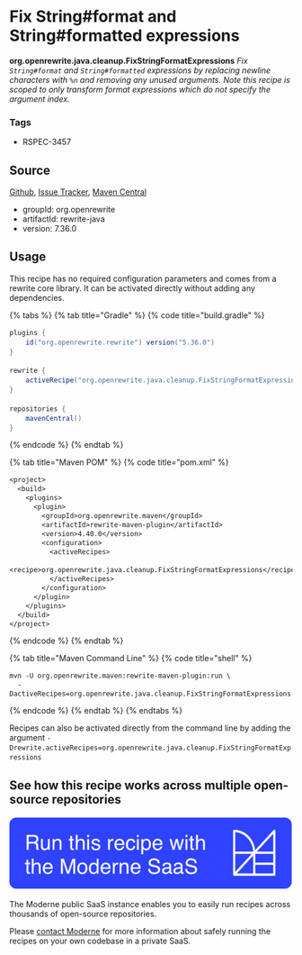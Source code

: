 # Fix String#format and String#formatted expressions

**org.openrewrite.java.cleanup.FixStringFormatExpressions** _Fix `String#format` and `String#formatted` expressions by replacing  newline characters with `%n` and removing any unused arguments. Note this recipe is scoped to only transform format expressions which do not specify the argument index._

### Tags

* RSPEC-3457

## Source

[Github](https://github.com/openrewrite/rewrite/blob/main/rewrite-java/src/main/java/org/openrewrite/java/cleanup/FixStringFormatExpressions.java), [Issue Tracker](https://github.com/openrewrite/rewrite/issues), [Maven Central](https://search.maven.org/artifact/org.openrewrite/rewrite-java/7.36.0/jar)

* groupId: org.openrewrite
* artifactId: rewrite-java
* version: 7.36.0

## Usage

This recipe has no required configuration parameters and comes from a rewrite core library. It can be activated directly without adding any dependencies.

{% tabs %}
{% tab title="Gradle" %}
{% code title="build.gradle" %}
```groovy
plugins {
    id("org.openrewrite.rewrite") version("5.36.0")
}

rewrite {
    activeRecipe("org.openrewrite.java.cleanup.FixStringFormatExpressions")
}

repositories {
    mavenCentral()
}

```
{% endcode %}
{% endtab %}

{% tab title="Maven POM" %}
{% code title="pom.xml" %}
```markup
<project>
  <build>
    <plugins>
      <plugin>
        <groupId>org.openrewrite.maven</groupId>
        <artifactId>rewrite-maven-plugin</artifactId>
        <version>4.40.0</version>
        <configuration>
          <activeRecipes>
            <recipe>org.openrewrite.java.cleanup.FixStringFormatExpressions</recipe>
          </activeRecipes>
        </configuration>
      </plugin>
    </plugins>
  </build>
</project>
```
{% endcode %}
{% endtab %}

{% tab title="Maven Command Line" %}
{% code title="shell" %}
```shell
mvn -U org.openrewrite.maven:rewrite-maven-plugin:run \
  -DactiveRecipes=org.openrewrite.java.cleanup.FixStringFormatExpressions
```
{% endcode %}
{% endtab %}
{% endtabs %}

Recipes can also be activated directly from the command line by adding the argument `-Drewrite.activeRecipes=org.openrewrite.java.cleanup.FixStringFormatExpressions`

## See how this recipe works across multiple open-source repositories

[![Moderne Link Image](../../../../.gitbook/assets/ModerneRecipeButton.png)](https://public.moderne.io/recipes/org.openrewrite.java.cleanup.FixStringFormatExpressions)

The Moderne public SaaS instance enables you to easily run recipes across thousands of open-source repositories.

Please [contact Moderne](https://moderne.io/product) for more information about safely running the recipes on your own codebase in a private SaaS.
